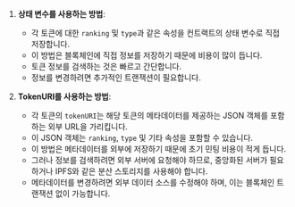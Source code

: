 1. **상태 변수를 사용하는 방법**:
    
    - 각 토큰에 대한 `ranking` 및 `type`과 같은 속성을 컨트랙트의 상태 변수로 직접 저장합니다.
    - 이 방법은 블록체인에 직접 정보를 저장하기 때문에 비용이 많이 듭니다.
    - 토큰 정보를 검색하는 것은 빠르고 간단합니다.
    - 정보를 변경하려면 추가적인 트랜잭션이 필요합니다.
2. **TokenURI를 사용하는 방법**:
    
    - 각 토큰의 `tokenURI`는 해당 토큰의 메타데이터를 제공하는 JSON 객체를 포함하는 외부 URL을 가리킵니다.
    - 이 JSON 객체는 `ranking`, `type` 및 기타 속성을 포함할 수 있습니다.
    - 이 방법은 메타데이터를 외부에 저장하기 때문에 초기 민팅 비용이 적게 듭니다.
    - 그러나 정보를 검색하려면 외부 서버에 요청해야 하므로, 중앙화된 서버가 필요하거나 IPFS와 같은 분산 스토리지를 사용해야 합니다.
    - 메타데이터를 변경하려면 외부 데이터 소스를 수정해야 하며, 이는 블록체인 트랜잭션 없이 가능합니다.